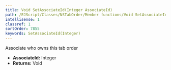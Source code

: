 ```yaml
---
title: Void SetAssociateId(Integer AssociateId)
path: /EJScript/Classes/NSTabOrder/Member functions/Void SetAssociateId(Integer p_0)
intellisense: 1
classref: 1
sortOrder: 7855
keywords: SetAssociateId(Integer)
---
```



Associate who owns this tab order



* **AssociateId:** Integer
* **Returns:** Void


